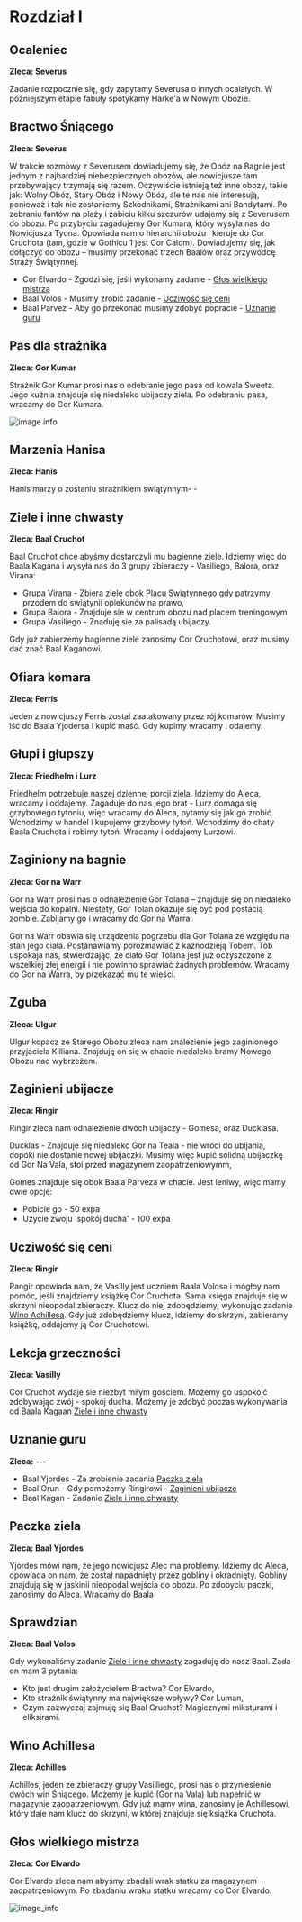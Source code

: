 # Rozdział I 

## Ocaleniec

**Zleca: Severus**

Zadanie rozpocznie się, gdy zapytamy Severusa o innych ocalałych. W późniejszym etapie fabuły spotykamy Harke'a w Nowym Obozie.

## Bractwo Śniącego

**Zleca: Severus**

W trakcie rozmowy z Severusem dowiadujemy się, że Obóz na Bagnie jest jednym z najbardziej niebezpiecznych obozów, ale nowicjusze tam przebywający trzymają się razem. Oczywiście istnieją też inne obozy, takie jak: Wolny Obóz, Stary Obóz i Nowy Obóz, ale te nas nie interesują, ponieważ i tak nie zostaniemy Szkodnikami, Strażnikami ani Bandytami. Po zebraniu fantów na plaży i zabiciu kilku szczurów udajemy się z Severusem do obozu. Po przybyciu zagadujemy Gor Kumara, który wysyła nas do Nowicjusza Tyona. Opowiada nam o hierarchii obozu i kieruje do Cor Cruchota (tam, gdzie w Gothicu 1 jest Cor Calom). Dowiadujemy się, jak dołączyć do obozu – musimy przekonać trzech Baalów oraz przywódcę Straży Świątynnej.

- Cor Elvardo - Zgodzi się, jeśli wykonamy zadanie - [Głos wielkiego mistrza](#Głos-wielkiego-mistrza) 
- Baal Volos -  Musimy zrobić zadanie - [Ucziwość się ceni](#Ucziwość-się-ceni) 
- Baal Parvez - Aby go przekonac musimy zdobyć popracie - [Uznanie guru](#Uznanie-guru) 

## Pas dla strażnika ##

**Zleca: Gor Kumar**

Strażnik Gor Kumar prosi nas o odebranie jego pasa od kowala Sweeta. Jego kuźnia znajduje się niedaleko ubijaczy ziela. Po odebraniu pasa, wracamy do Gor Kumara.

![image info](https://i.imgur.com/FznkExH.png)


## Marzenia Hanisa ##
**Zleca: Hanis**

Hanis marzy o zostaniu strażnikiem swiątynnym- - 

## Ziele i inne chwasty ##

**Zleca: Baal Cruchot**

Baal Cruchot chce abyśmy dostarczyli mu bagienne ziele. Idziemy więc do Baala Kagana i wysyła nas do 3 grupy zbieraczy - Vasiliego, Balora, oraz Virana:

- Grupa Virana - Zbiera ziele obok Placu Swiątynnego gdy patrzymy przodem do swiątynii opiekunów na prawo,
- Grupa Balora - Znajduje sie w centrum obozu nad placem treningowym
- Grupa Vasiliego  - Znaduję sie za palisadą ubijaczy.

Gdy już zabierzemy bagienne ziele zanosimy Cor Cruchotowi, oraz musimy dać znać Baal Kaganowi.

## Ofiara komara ##

**Zleca: Ferris**

Jeden z nowicjuszy Ferris został zaatakowany przez rój komarów. Musimy iść do Baala Yjodersa i kupić maść. Gdy kupimy wracamy i odajemy.

## Głupi i głupszy ## 

**Zleca: Friedhelm i Lurz**

Friedhelm potrzebuje naszej dziennej porcji ziela. Idziemy do Aleca, wracamy i oddajemy. Zagaduje do nas jego brat - Lurz domaga się grzybowego tytoniu, więc wracamy do Aleca, pytamy się jak go zrobić. Wchodzimy w handel i kupujemy grzybowy tytoń. Wchodzimy do chaty Baala Cruchota i robimy tytoń. Wracamy i oddajemy Lurzowi.

 ## Zaginiony na bagnie ##
 
 **Zleca: Gor na Warr**

Gor na Warr prosi nas o odnalezienie Gor Tolana – znajduje się on niedaleko wejścia do kopalni. Niestety, Gor Tolan okazuje się być pod postacią zombie. Zabijamy go i wracamy do Gor na Warra.

Gor na Warr obawia się urządzenia pogrzebu dla Gor Tolana ze względu na stan jego ciała. Postanawiamy porozmawiać z kaznodzieją Tobem. Tob uspokaja nas, stwierdzając, że ciało Gor Tolana jest już oczyszczone z wszelkiej złej energii i nie powinno sprawiać żadnych problemów. Wracamy do Gor na Warra, by przekazać mu te wieści.

## Zguba ##
**Zleca: Ulgur**
 
 Ulgur kopacz ze Starego Obozu zleca nam znalezienie jego zaginionego przyjaciela Killiana. Znajduję on się w chacie niedaleko bramy Nowego Obozu nad wybrzeżem.

## Zaginieni ubijacze ##

**Zleca: Ringir**

Ringir zleca nam odnalezienie dwóch ubijaczy - Gomesa, oraz Ducklasa.

Ducklas -  Znajduje się niedaleko Gor na Teala -  nie wróci do ubijania, dopóki nie dostanie nowej ubijaczki. Musimy więc kupić solidną ubijaczkę od Gor Na Vala, stoi przed magazynem zaopatrzeniowymm,

Gomes znajduje się obok Baala Parveza w chacie. Jest leniwy, więc mamy dwie opcje: 
- Pobicie go - 50 expa
- Użycie zwoju 'spokój ducha' - 100 expa


## Ucziwość się ceni ##
**Zleca: Ringir**
 
Rangir opowiada nam, że Vasilly jest uczniem Baala Volosa i mógłby nam pomóc, jeśli znajdziemy książkę Cor Cruchota. Sama księga znajduje się w skrzyni nieopodal zbieraczy. Klucz do niej zdobędziemy, wykonując zadanie [Wino Achillesa](#Wino-Achillesa). Gdy już zdobędziemy klucz, idziemy do skrzyni, zabieramy książkę, oddajemy ją Cor Cruchotowi.


## Lekcja grzeczności ##

**Zleca: Vasilly**

Cor Cruchot wydaje sie niezbyt miłym gościem. Możemy go uspokoić zdobywając zwój - spokój ducha. Możemy je zdobyć poczas wykonywania od Baala Kagaan [Ziele i inne chwasty ](#Ziele-i-inne-chwasty)

## Uznanie guru ##
**Zleca: ---**

- Baal Yjordes - Za zrobienie zadania [Paczka ziela](#Paczka-ziela) 
- Baal Orun - Gdy pomożemy Ringirowi - [Zaginieni ubijacze](#Zaginieni-ubijacze) 
- Baal Kagan - Zadanie [Ziele i inne chwasty](#Ziele-i-inne-chwasty)

## Paczka ziela ##
**Zleca: Baal Yjordes**

Yjordes mówi nam, że jego nowicjusz Alec ma problemy. Idziemy do Aleca, opowiada on nam, że został napadnięty przez gobliny i okradnięty. Gobliny znajdują się w jaskinii nieopodal wejścia do obozu. Po zdobyciu paczki, zanosimy do Aleca. Wracamy do Baala

##  Sprawdzian  ##
**Zleca: Baal Volos**

Gdy wykonaliśmy zadanie [Ziele i inne chwasty](#Ziele-i-inne-chwasty) zagaduję do nasz Baal. Zada on mam 3 pytania:
- Kto jest drugim założycielem Bractwa? Cor Elvardo,
- Kto strażnik świątynny ma największe wpływy? Cor Luman,
- Czym zazwyczaj zajmuję się Baal Cruchot? Magicznymi miksturami i eliksirami.


## Wino Achillesa ##
**Zleca: Achilles**

Achilles, jeden ze zbieraczy grupy Vasilliego, prosi nas o przyniesienie dwóch win Śniącego. Możemy je kupić (Gor na Vala) lub napełnić w magazynie zaopatrzeniowym. Gdy już mamy wina, zanosimy je Achillesowi, który daje nam klucz do skrzyni, w której znajduje się książka Cruchota.


## Głos wielkiego mistrza ##
 **Zleca: Cor Elvardo**
 
 Cor Elvardo zleca nam abyśmy zbadali wrak statku za magazynem zaopatrzeniowym. Po zbadaniu wraku statku wracamy do Cor Elvardo.
 
 ![image_info](https://imgur.com/MwuEMux.png)
